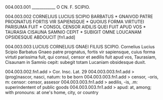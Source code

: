 004.003.001 ____________ O CN. F. SCIPIO.

004.003.002 CORNELIUS LUCIUS SCIPIO BARBATUS * GNAIVOD PATRE PROGNATUS FORTIS VIR SAPIENSQUE * QUOIUS FORMA VIRTUTEI PARISUMA FUIT * CONSOL CENSOR AIDILIS QUEI FUIT APUD VOS * TAURASIA CISAUNA SAMNIO CEPIT * SUBIGIT OMNE LOUCANAM OPSIDESQUE ABDOUCIT [fn1.add]

004.003.003 LUCIUS CORNELIUS GNAEI FILIUS SCIPIO. Cornelius Lucius Scipio Barbatus Gnaeo patre prognatus, fortis vir sapiensque, cuius forma virtuti parissima fuit, qui consul, censor et aedilis fuit apud vos, Taurasiam, Cisaunam in Samnio cepit: subegit totam Lucaniam obsidesque duxit.

004.003.002.fn1.add > Cor. Insc. Lat. 29
004.003.003.fn1.add > (prog)nascor, nasci, natum: to be born
004.003.003.fn1.add > censor, -oris, m: censor: censor, assesor
004.003.003.fn1.add > aedilis, -is, .m: superindentent of public goods
004.003.003.fn1.add > apud: at, among; with pronouns: at one's home, city, or country
